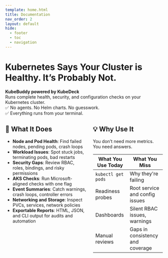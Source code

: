 ```yaml
---
template: home.html
title: Documentation
nav_order: 2
layout: default
hide:
  - footer
  - toc
  - navigation
---
```


# Kubernetes Says Your Cluster is Healthy. It’s Probably Not.
<div class="hero">
  <strong>KubeBuddy powered by KubeDeck</strong><br>
  Runs complete health, security, and configuration checks on your Kubernetes cluster.<br>
  ✅ No agents. No Helm charts. No guesswork.<br>
  ✅ Everything runs from your terminal.
</div>  

<div class="columns"><div class="column">

<h2>🚀 What It Does</h2> 
<ul>
  <li><strong>Node and Pod Health</strong>: Find failed nodes, pending pods, crash loops</li>
  <li><strong>Workload Issues</strong>: Spot stuck jobs, terminating pods, bad restarts</li>
  <li><strong>Security Gaps</strong>: Review RBAC, roles, bindings, and risky permissions</li>
  <li><strong>AKS Checks</strong>: Run Microsoft-aligned checks with one flag</li>
  <li><strong>Event Summaries</strong>: Catch warnings, crash loops, controller errors</li>
  <li><strong>Networking and Storage</strong>: Inspect PVCs, services, network policies</li>
  <li><strong>Exportable Reports</strong>: HTML, JSON, and CLI output for audits and automation</li>
</ul>

</div>   
<div class="column">    

<h2>💡 Why Use It</h2> 
<p>You don’t need more metrics. You need answers.</p>

<table class="landing-table">
  <thead>
    <tr>
      <th>What You Use Today</th>
      <th>What You Miss</th>
    </tr>
  </thead>
  <tbody>
    <tr>
      <td><code>kubectl get pods</code></td>
      <td>Why they're failing</td>
    </tr>
    <tr>
      <td>Readiness probes</td>
      <td>Root service and config issues</td>
    </tr>
    <tr>
      <td>Dashboards</td>
      <td>Silent RBAC issues, warnings</td>
    </tr>
    <tr>
      <td>Manual reviews</td>
      <td>Gaps in consistency and coverage</td>
    </tr>
  </tbody>
</table>
</div>
</div>